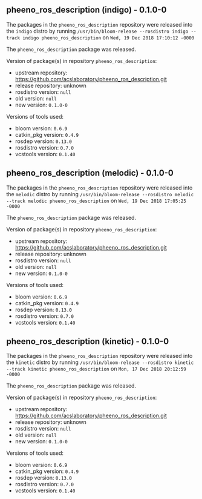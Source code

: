 ## pheeno_ros_description (indigo) - 0.1.0-0

The packages in the `pheeno_ros_description` repository were released into the `indigo` distro by running `/usr/bin/bloom-release --rosdistro indigo --track indigo pheeno_ros_description` on `Wed, 19 Dec 2018 17:10:12 -0000`

The `pheeno_ros_description` package was released.

Version of package(s) in repository `pheeno_ros_description`:

- upstream repository: https://github.com/acslaboratory/pheeno_ros_description.git
- release repository: unknown
- rosdistro version: `null`
- old version: `null`
- new version: `0.1.0-0`

Versions of tools used:

- bloom version: `0.6.9`
- catkin_pkg version: `0.4.9`
- rosdep version: `0.13.0`
- rosdistro version: `0.7.0`
- vcstools version: `0.1.40`


## pheeno_ros_description (melodic) - 0.1.0-0

The packages in the `pheeno_ros_description` repository were released into the `melodic` distro by running `/usr/bin/bloom-release --rosdistro melodic --track melodic pheeno_ros_description` on `Wed, 19 Dec 2018 17:05:25 -0000`

The `pheeno_ros_description` package was released.

Version of package(s) in repository `pheeno_ros_description`:

- upstream repository: https://github.com/acslaboratory/pheeno_ros_description.git
- release repository: unknown
- rosdistro version: `null`
- old version: `null`
- new version: `0.1.0-0`

Versions of tools used:

- bloom version: `0.6.9`
- catkin_pkg version: `0.4.9`
- rosdep version: `0.13.0`
- rosdistro version: `0.7.0`
- vcstools version: `0.1.40`


## pheeno_ros_description (kinetic) - 0.1.0-0

The packages in the `pheeno_ros_description` repository were released into the `kinetic` distro by running `/usr/bin/bloom-release --rosdistro kinetic --track kinetic pheeno_ros_description` on `Mon, 17 Dec 2018 20:12:59 -0000`

The `pheeno_ros_description` package was released.

Version of package(s) in repository `pheeno_ros_description`:

- upstream repository: https://github.com/acslaboratory/pheeno_ros_description.git
- release repository: unknown
- rosdistro version: `null`
- old version: `null`
- new version: `0.1.0-0`

Versions of tools used:

- bloom version: `0.6.9`
- catkin_pkg version: `0.4.9`
- rosdep version: `0.13.0`
- rosdistro version: `0.7.0`
- vcstools version: `0.1.40`



